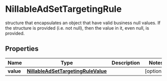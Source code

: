 

# NillableAdSetTargetingRule

structure that encapsulates an object that have valid business null values. If the structure is provided (i.e. not null), then the value in it, even null, is provided.

## Properties

| Name | Type | Description | Notes |
|------------ | ------------- | ------------- | -------------|
|**value** | [**NillableAdSetTargetingRuleValue**](NillableAdSetTargetingRuleValue.md) |  |  [optional] |




